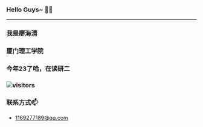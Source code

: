 ### Hello Guys~ 👋:stuck_out_tongue_winking_eye:
***
### 我是廖海清
### 厦门理工学院
### 今年23了哈，在读研二

### ![visitors](https://visitor-badge.glitch.me/badge?page_id=Agiroy4712.Agiroy4712)

### 联系方式📫
- 1169277189@qq.com

<!--
**Agiroy4712/Agiroy4712** is a ✨ _special_ ✨ repository because its `README.md` (this file) appears on your GitHub profile.

Here are some ideas to get you started:

- 🔭 I’m currently working on ...
- 🌱 I’m currently learning ...
- 👯 I’m looking to collaborate on ...
- 🤔 I’m looking for help with ...
- 💬 Ask me about ...
- 📫 How to reach me: ...
- 😄 Pronouns: ...
- ⚡ Fun fact: ...
-->
